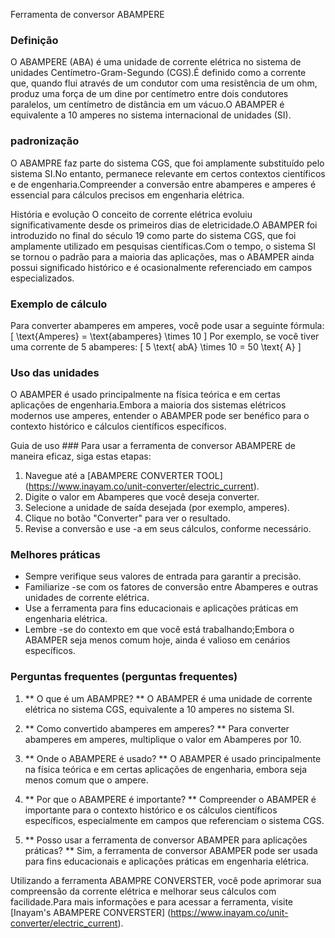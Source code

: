 Ferramenta de conversor ABAMPERE

### Definição
O ABAMPERE (ABA) é uma unidade de corrente elétrica no sistema de unidades Centímetro-Gram-Segundo (CGS).É definido como a corrente que, quando flui através de um condutor com uma resistência de um ohm, produz uma força de um dine por centímetro entre dois condutores paralelos, um centímetro de distância em um vácuo.O ABAMPER é equivalente a 10 amperes no sistema internacional de unidades (SI).

### padronização
O ABAMPRE faz parte do sistema CGS, que foi amplamente substituído pelo sistema SI.No entanto, permanece relevante em certos contextos científicos e de engenharia.Compreender a conversão entre abamperes e amperes é essencial para cálculos precisos em engenharia elétrica.

História e evolução
O conceito de corrente elétrica evoluiu significativamente desde os primeiros dias de eletricidade.O ABAMPER foi introduzido no final do século 19 como parte do sistema CGS, que foi amplamente utilizado em pesquisas científicas.Com o tempo, o sistema SI se tornou o padrão para a maioria das aplicações, mas o ABAMPER ainda possui significado histórico e é ocasionalmente referenciado em campos especializados.

### Exemplo de cálculo
Para converter abamperes em amperes, você pode usar a seguinte fórmula:
\[ \text{Amperes} = \text{abamperes} \times 10 \]
Por exemplo, se você tiver uma corrente de 5 abamperes:
\[ 5 \text{ abA} \times 10 = 50 \text{ A} \]

### Uso das unidades
O ABAMPER é usado principalmente na física teórica e em certas aplicações de engenharia.Embora a maioria dos sistemas elétricos modernos use amperes, entender o ABAMPER pode ser benéfico para o contexto histórico e cálculos científicos específicos.

Guia de uso ###
Para usar a ferramenta de conversor ABAMPERE de maneira eficaz, siga estas etapas:
1. Navegue até a [ABAMPERE CONVERTER TOOL] (https://www.inayam.co/unit-converter/electric_current).
2. Digite o valor em Abamperes que você deseja converter.
3. Selecione a unidade de saída desejada (por exemplo, amperes).
4. Clique no botão "Converter" para ver o resultado.
5. Revise a conversão e use -a em seus cálculos, conforme necessário.

### Melhores práticas
- Sempre verifique seus valores de entrada para garantir a precisão.
- Familiarize -se com os fatores de conversão entre Abamperes e outras unidades de corrente elétrica.
- Use a ferramenta para fins educacionais e aplicações práticas em engenharia elétrica.
- Lembre -se do contexto em que você está trabalhando;Embora o ABAMPER seja menos comum hoje, ainda é valioso em cenários específicos.

### Perguntas frequentes (perguntas frequentes)

1. ** O que é um ABAMPRE? **
O ABAMPER é uma unidade de corrente elétrica no sistema CGS, equivalente a 10 amperes no sistema SI.

2. ** Como convertido abamperes em amperes? **
Para converter abamperes em amperes, multiplique o valor em Abamperes por 10.

3. ** Onde o ABAMPERE é usado? **
O ABAMPER é usado principalmente na física teórica e em certas aplicações de engenharia, embora seja menos comum que o ampere.

4. ** Por que o ABAMPERE é importante? **
Compreender o ABAMPER é importante para o contexto histórico e os cálculos científicos específicos, especialmente em campos que referenciam o sistema CGS.

5. ** Posso usar a ferramenta de conversor ABAMPER para aplicações práticas? **
Sim, a ferramenta de conversor ABAMPER pode ser usada para fins educacionais e aplicações práticas em engenharia elétrica.

Utilizando a ferramenta ABAMPRE CONVERSTER, você pode aprimorar sua compreensão da corrente elétrica e melhorar seus cálculos com facilidade.Para mais informações e para acessar a ferramenta, visite [Inayam's ABAMPERE CONVERSTER] (https://www.inayam.co/unit-converter/electric_current).